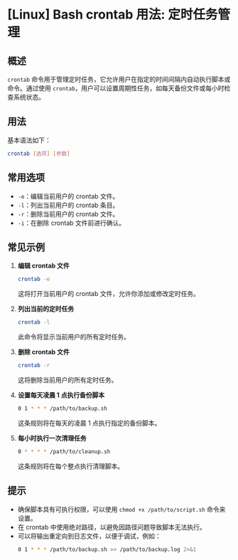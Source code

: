 # [Linux] Bash crontab 用法: 定时任务管理

## 概述
`crontab` 命令用于管理定时任务，它允许用户在指定的时间间隔内自动执行脚本或命令。通过使用 `crontab`，用户可以设置周期性任务，如每天备份文件或每小时检查系统状态。

## 用法
基本语法如下：
```bash
crontab [选项] [参数]
```

## 常用选项
- `-e`：编辑当前用户的 crontab 文件。
- `-l`：列出当前用户的 crontab 条目。
- `-r`：删除当前用户的 crontab 文件。
- `-i`：在删除 crontab 文件前进行确认。

## 常见示例
1. **编辑 crontab 文件**
   ```bash
   crontab -e
   ```
   这将打开当前用户的 crontab 文件，允许你添加或修改定时任务。

2. **列出当前的定时任务**
   ```bash
   crontab -l
   ```
   此命令将显示当前用户的所有定时任务。

3. **删除 crontab 文件**
   ```bash
   crontab -r
   ```
   这将删除当前用户的所有定时任务。

4. **设置每天凌晨 1 点执行备份脚本**
   ```bash
   0 1 * * * /path/to/backup.sh
   ```
   这条规则将在每天的凌晨 1 点执行指定的备份脚本。

5. **每小时执行一次清理任务**
   ```bash
   0 * * * * /path/to/cleanup.sh
   ```
   这条规则将在每个整点执行清理脚本。

## 提示
- 确保脚本具有可执行权限，可以使用 `chmod +x /path/to/script.sh` 命令来设置。
- 在 crontab 中使用绝对路径，以避免因路径问题导致脚本无法执行。
- 可以将输出重定向到日志文件，以便于调试，例如：
  ```bash
  0 1 * * * /path/to/backup.sh >> /path/to/backup.log 2>&1
  ```